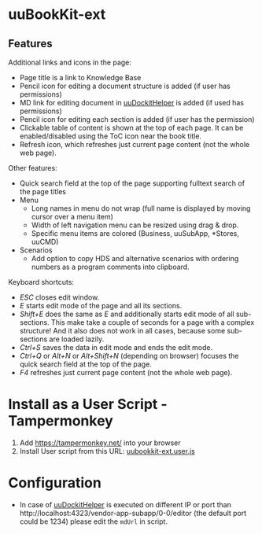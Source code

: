 # uuBookKit-ext
## Features
Additional links and icons in the page:
- Page title is a link to Knowledge Base
- Pencil icon for editing a document structure is added (if user has permissions)
- MD link for editing document in [uuDockitHelper](https://github.com/jiridudekusy/uuDockitHelper) is added (if used has permissions)
- Pencil icon for editing each section is added (if user has the permission)
- Clickable table of content is shown at the top of each page. It can be enabled/disabled using the ToC icon near the book title.
- Refresh icon, which refreshes just current page content (not the whole web page).

Other features:
- Quick search field at the top of the page supporting fulltext search of the page titles
- Menu
  - Long names in menu do not wrap (full name is displayed by moving cursor over a menu item)
  - Width of left navigation menu can be resized using drag & drop.
  - Specific menu items are colored (Business, uuSubApp, *Stores, uuCMD)
- Scenarios
  - Add option to copy HDS and alternative scenarios with ordering numbers as a program comments into clipboard.

Keyboard shortcuts:
- *ESC* closes edit window.
- *E* starts edit mode of the page and all its sections.
- *Shift+E* does the same as *E* and additionally starts edit mode of all sub-sections. This make take a couple of seconds for a page with a complex structure! And it also does not work in all cases, because some sub-sections are loaded lazily.
- *Ctrl+S* saves the data in edit mode and ends the edit mode. 
- *Ctrl+Q* or *Alt+N* or *Alt+Shift+N* (depending on browser) focuses the quick search field at the top of the page.
- *F4* refreshes just current page content (not the whole web page).

# Install as a User Script - Tampermonkey
1. Add https://tampermonkey.net/ into your browser
2. Install User script from this URL: [uubookkit-ext.user.js](https://github.com/pavel-zeman/uubookkit-ext/raw/master/uubookkit-ext.user.js)

# Configuration
- In case of [uuDockitHelper](https://github.com/jiridudekusy/uuDockitHelper) is executed on different IP or port than http://localhost:4323/vendor-app-subapp/0-0/editor (the default port could be 1234) please edit the `mdUrl` in script. 
